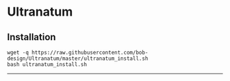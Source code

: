 # Ultranatum


## Installation
```
wget -q https://raw.githubusercontent.com/bob-design/Ultranatum/master/ultranatum_install.sh
bash ultranatum_install.sh
```
***
